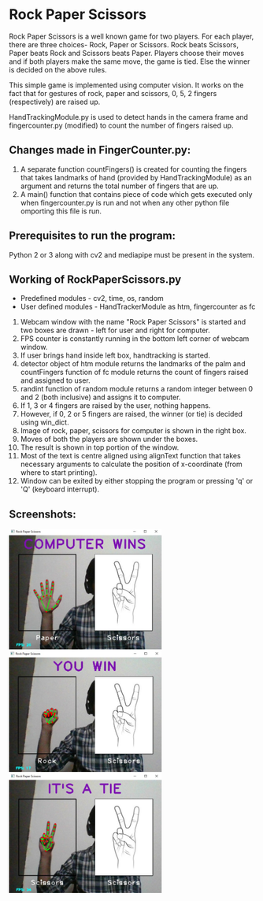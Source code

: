 # Rock Paper Scissors 

Rock Paper Scissors is a well known game for two players. For each player, there are three choices- Rock, Paper or Scissors. Rock beats Scissors, Paper beats Rock and Scissors beats Paper. Players choose their moves and if both players make the same move, the game is tied. Else the winner is decided on the above rules.   

This simple game is implemented using computer vision. It works on the fact that for gestures of rock, paper and scissors, 0, 5, 2 fingers (respectively) are raised up.  


HandTrackingModule.py is used to detect hands in the camera frame and fingercounter.py (modified) to count the number of fingers raised up. 

## Changes made in FingerCounter.py:
1. A separate function countFingers() is created for counting the fingers that takes landmarks of hand (provided by HandTrackingModule) as an argument and returns the total number of fingers that are up.
2. A main() function that contains piece of code which gets executed only when fingercounter.py is run and not when any other python file omporting this file is run. 

## Prerequisites to run the program:
Python 2 or 3 along with cv2 and mediapipe must be present in the system.

## Working of RockPaperScissors.py
- Predefined modules - cv2, time, os, random 
- User defined modules - HandTrackerModule as htm, fingercounter as fc  

1. Webcam window with the name "Rock Paper Scissors" is started and two boxes are drawn - left for user and right for computer.
2. FPS counter is constantly running in the bottom left corner of webcam window.
3. If user brings hand inside left box, handtracking is started.
4. detector object of htm module returns the landmarks of the palm and countFingers function of fc module returns the count of fingers raised and assigned to user.
5. randint function of random module returns a random integer between 0 and 2 (both inclusive) and assigns it to computer.
6. If 1, 3 or 4 fingers are raised by the user, nothing happens.
7. However, if 0, 2 or 5 fingers are raised, the winner (or tie) is decided using win_dict.
8. Image of rock, paper, scissors for computer is shown in the right box.
9. Moves of both the players are shown under the boxes.
10. The result is shown in top portion of the window.
11. Most of the text is centre aligned using alignText function that takes necessary arguments to calculate the position of x-coordinate (from where to start printing).
12. Window can be exited by either stopping the program or pressing 'q' or 'Q' (keyboard interrupt).

## Screenshots:

<img src="https://github.com/RishPoria/RockPaperScissors/blob/main/FinalProject/Output/ComputerWins.jpg" width="310"/>  <img src="https://github.com/RishPoria/RockPaperScissors/blob/main/FinalProject/Output/YouWin.jpg" width="310"/>  <img src="https://github.com/RishPoria/RockPaperScissors/blob/main/FinalProject/Output/ItsATie.jpg" width="310"/> 

